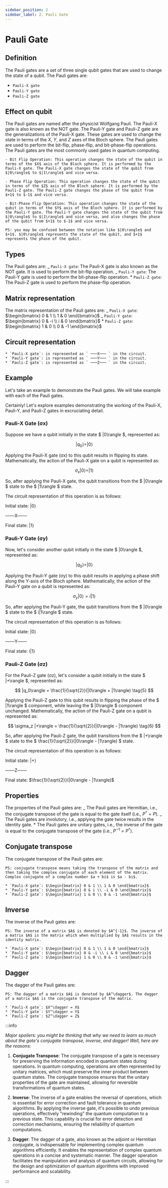```yaml
---
sidebar_position: 2
sidebar_label: 2. Pauli Gate
---
```


# Pauli Gate

## Definition

The Pauli gates are a set of three single qubit gates that are used to change the state of a qubit. The Pauli gates are:

-   `Pauli-X gate`
-   `Pauli-Y gate`
-   `Pauli-Z gate`

## Effect on qubit

The Pauli gates are named after the physicist Wolfgang Pauli. The Pauli-X gate is also known as the NOT gate. The Pauli-Y gate and Pauli-Z gate are the generalizations of the Pauli-X gate. These gates are used to change the state in terms of the $X$, $Y$, and $Z$ axes of the Bloch sphere. The Pauli gates are used to perform the bit-flip, phase-flip, and bit-phase-flip operations. The Pauli gates are the most commonly used gates in quantum computing.

    - Bit Flip Operation: This operation changes the state of the qubit in terms of the $X$ axis of the Bloch sphere. It is performed by the Pauli-X gate. The Pauli-X gate changes the state of the qubit from $|0\rangle$ to $|1\rangle$ and vice versa.

    - Phase Flip Operation: This operation changes the state of the qubit in terms of the $Z$ axis of the Bloch sphere. It is performed by the Pauli-Z gate. The Pauli-Z gate changes the phase of the qubit from $+1$ to $-1$ and vice versa.

    - Bit-Phase Flip Operation: This operation changes the state of the qubit in terms of the $Y$ axis of the Bloch sphere. It is performed by the Pauli-Y gate. The Pauli-Y gate changes the state of the qubit from $|0\rangle$ to $|1\rangle$ and vice versa, and also changes the phase of the qubit from $+1$ to $-1$ and vice versa.

    PS: you may be confused between the notation like $|0\rangle$ and $+1$. $|0\rangle$ represents the state of the qubit, and $+1$ represents the phase of the qubit.

## Types

The Pauli gates are:
_ `Pauli-X gate`: The Pauli-X gate is also known as the NOT gate. It is used to perform the bit-flip operation.
_ `Pauli-Y gate`: The Pauli-Y gate is used to perform the bit-phase-flip operation. \* `Pauli-Z gate`: The Pauli-Z gate is used to perform the phase-flip operation.

## Matrix representation

The matrix representation of the Pauli gates are:
_ `Pauli-X gate`: $\begin{bmatrix} 0 & 1 \\ 1 & 0 \end{bmatrix}$
_ `Pauli-Y gate`: $\begin{bmatrix} 0 & -i \\ i & 0 \end{bmatrix}$ \* `Pauli-Z gate`: $\begin{bmatrix} 1 & 0 \\ 0 & -1 \end{bmatrix}$

## Circuit representation

    * `Pauli-X gate`: is represented as ` ───X─── ` in the circuit.
    * `Pauli-Y gate`: is represented as ` ───Y─── ` in the circuit.
    * `Pauli-Z gate`: is represented as ` ───Z─── ` in the circuit.

## Example

Let's take an example to demonstrate the Pauli gates. We will take example with each of the Pauli gates.

Certainly! Let's explore examples demonstrating the working of the Pauli-X, Pauli-Y, and Pauli-Z gates in excruciating detail.

### Pauli-X Gate (σx)

Suppose we have a qubit initially in the state $ |0\rangle $, represented as:

$$
|q_0\rangle = |0\rangle
\tag{1}
$$

Applying the Pauli-X gate (σx) to this qubit results in flipping its state. Mathematically, the action of the Pauli-X gate on a qubit is represented as:

$$
\sigma_x |0\rangle = |1\rangle
\tag{2}
$$

So, after applying the Pauli-X gate, the qubit transitions from the $ |0\rangle $ state to the $ |1\rangle $ state.

The circuit representation of this operation is as follows:

Initial state: |0⟩

───X───

Final state: |1⟩

### Pauli-Y Gate (σy)

Now, let's consider another qubit initially in the state $ |0\rangle $, represented as:

$$
|q_0\rangle = |0\rangle
\tag{3}
$$

Applying the Pauli-Y gate (σy) to this qubit results in applying a phase shift along the Y-axis of the Bloch sphere. Mathematically, the action of the Pauli-Y gate on a qubit is represented as:

$$
\sigma_y |0\rangle = i|1\rangle
\tag{4}
$$

So, after applying the Pauli-Y gate, the qubit transitions from the $ |0\rangle $ state to the $ i|1\rangle $ state.

The circuit representation of this operation is as follows:

Initial state: |0⟩

───Y───

Final state: i|1⟩

### Pauli-Z Gate (σz)

For the Pauli-Z gate (σz), let's consider a qubit initially in the state $ |+\rangle $, represented as:

$$
|q_0\rangle = \frac{1}{\sqrt{2}}(|0\rangle + |1\rangle)
\tag{5}
$$

Applying the Pauli-Z gate to this qubit results in flipping the phase of the $ |1\rangle $ component, while leaving the $ |0\rangle $ component unchanged. Mathematically, the action of the Pauli-Z gate on a qubit is represented as:

$$
\sigma_z |+\rangle = \frac{1}{\sqrt{2}}(|0\rangle - |1\rangle)
\tag{6}
$$

So, after applying the Pauli-Z gate, the qubit transitions from the $ |+\rangle $ state to the $ \frac{1}{\sqrt{2}}(|0\rangle - |1\rangle) $ state.

The circuit representation of this operation is as follows:

Initial state: |+⟩

───Z───

Final state: $\frac{1}{\sqrt{2}}(|0\rangle - |1\rangle)$

## Properties

The properties of the Pauli gates are:
_ The Pauli gates are Hermitian, i.e., the conjugate transpose of the gate is equal to the gate itself (i.e., $P^\dagger = P$).
_ The Pauli gates are involutory, i.e., applying the gate twice results in the identity gate. \* The Pauli gates are unitary gates, i.e., the inverse of the gate is equal to the conjugate transpose of the gate (i.e., $P^{-1} = P^\dagger$).

## Conjugate transpose

The conjugate transpose of the Pauli gates are:

    PS: conjugate transpose means taking the transpose of the matrix and then taking the complex conjugate of each element of the matrix. Complex conjugate of a complex number $a + bi$ is $a - bi$.

    * `Pauli-X gate`: $\begin{bmatrix} 0 & 1 \\ 1 & 0 \end{bmatrix}$
    * `Pauli-Y gate`: $\begin{bmatrix} 0 & i \\ -i & 0 \end{bmatrix}$
    * `Pauli-Z gate`: $\begin{bmatrix} 1 & 0 \\ 0 & -1 \end{bmatrix}$

## Inverse

The inverse of the Pauli gates are:

    PS: The inverse of a matrix $A$ is denoted by $A^{-1}$. The inverse of a matrix $A$ is the matrix which when multiplied by $A$ results in the identity matrix.

    * `Pauli-X gate`: $\begin{bmatrix} 0 & 1 \\ 1 & 0 \end{bmatrix}$
    * `Pauli-Y gate`: $\begin{bmatrix} 0 & -i \\ i & 0 \end{bmatrix}$
    * `Pauli-Z gate`: $\begin{bmatrix} 1 & 0 \\ 0 & -1 \end{bmatrix}$

## Dagger

The dagger of the Pauli gates are:

    PS: The dagger of a matrix $A$ is denoted by $A^\dagger$. The dagger of a matrix $A$ is the conjugate transpose of the matrix.

    * `Pauli-X gate`: $X^\dagger = X$
    * `Pauli-Y gate`: $Y^\dagger = Y$
    * `Pauli-Z gate`: $Z^\dagger = Z$

:::info

_Major spoilers: you might be thinking that why we need to learn so much about the gate's conjugate transpose, inverse, and dagger! Well, here are the reasons:_

1. **Conjugate Transpose**: The conjugate transpose of a gate is necessary for preserving the information encoded in quantum states during operations. In quantum computing, operations are often represented by unitary matrices, which must preserve the inner product between quantum states. The conjugate transpose ensures that the unitary properties of the gate are maintained, allowing for reversible transformations of quantum states.

2. **Inverse**: The inverse of a gate enables the reversal of operations, which is essential for error correction and fault tolerance in quantum algorithms. By applying the inverse gate, it's possible to undo previous operations, effectively "rewinding" the quantum computation to a previous state. This capability is crucial for error detection and correction mechanisms, ensuring the reliability of quantum computations.

3. **Dagger**: The dagger of a gate, also known as the adjoint or Hermitian conjugate, is indispensable for implementing complex quantum algorithms efficiently. It enables the representation of complex quantum operations in a concise and systematic manner. The dagger operation facilitates the manipulation and analysis of quantum circuits, allowing for the design and optimization of quantum algorithms with improved performance and scalability.

:::
